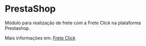 # PrestaShop
Módulo para realização de frete com a Frete Click na plataforma Prestashop.

Mais informações em:
[Frete Click](https://www.freteclick.com.br/api/)
